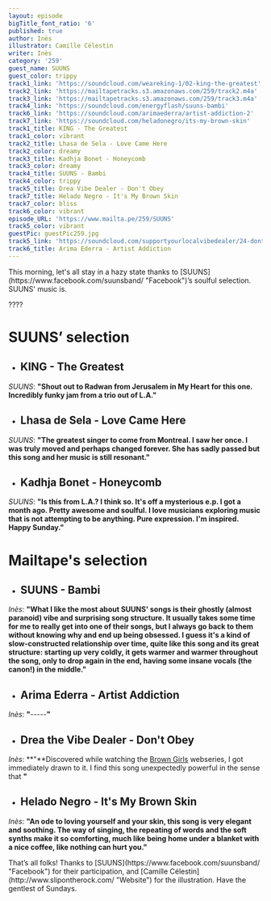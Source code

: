 ```yaml
---
layout: episode
bigTitle_font_ratio: '6'
published: true
author: Inès
illustrator: Camille Célestin
writer: Inès
category: '259'
guest_name: SUUNS
guest_color: trippy
track1_link: 'https://soundcloud.com/weareking-1/02-king-the-greatest'
track2_link: 'https://mailtapetracks.s3.amazonaws.com/259/track2.m4a'
track3_link: 'https://mailtapetracks.s3.amazonaws.com/259/track3.m4a'
track4_link: 'https://soundcloud.com/energyflash/suuns-bambi'
track6_link: 'https://soundcloud.com/arimaederra/artist-addiction-2'
track7_link: 'https://soundcloud.com/heladonegro/its-my-brown-skin'
track1_title: KING - The Greatest
track1_color: vibrant
track2_title: Lhasa de Sela - Love Came Here
track2_color: dreamy
track3_title: Kadhja Bonet - Honeycomb
track3_color: dreamy
track4_title: SUUNS - Bambi
track4_color: trippy
track5_title: Drea Vibe Dealer - Don't Obey
track7_title: Helado Negro - It's My Brown Skin
track7_color: bliss
track6_color: vibrant
episode_URL: 'https://www.mailta.pe/259/SUUNS'
track5_color: vibrant
guestPic: guestPic259.jpg
track5_link: 'https://soundcloud.com/supportyourlocalvibedealer/24-dont-obey'
track6_title: Arima Ederra - Artist Addiction
---
```

<p id="introduction">This morning, let's all stay in a hazy state thanks to [SUUNS](https://www.facebook.com/suunsband/ "Facebook")’s soulful selection. SUUNS' music is.</p>
<p>????</p>


# **SUUNS’ selection**

+ ## KING - The Greatest
_SUUNS_: **"**Shout out to Radwan from Jerusalem in My Heart for this one. Incredibly funky jam from a trio out of L.A.**"**

+ ## Lhasa de Sela - Love Came Here
_SUUNS_: **"**The greatest singer to come from Montreal. I saw her once. I was truly moved and perhaps changed forever. She has sadly passed but this song and her music is still resonant.**"**

+ ## Kadhja Bonet - Honeycomb
_SUUNS_: **"**Is this from L.A.? I think so. It's off a mysterious e.p. I got a month ago. Pretty awesome and soulful. I love musicians exploring music that is not attempting to be anything. Pure expression. I'm inspired. Happy Sunday.**"**



# Mailtape's selection

+ ## SUUNS - Bambi
_Inès_: **"**What I like the most about SUUNS' songs is their ghostly (almost paranoid) vibe and surprising song structure. It usually takes some time for me to really get into one of their songs, but I always go back to them without knowing why and end up being obsessed. I guess it's a kind of slow-constructed relationship over time, quite like this song and its great structure: starting up very coldly, it gets warmer and warmer throughout the song, only to drop again in the end, having some insane vocals (the canon!) in the middle.**"** 

+ ## Arima Ederra - Artist Addiction
_Inès_: **"**-----**"**

+ ## Drea the Vibe Dealer - Don't Obey
_Inès_: **"**Discovered while watching the [Brown Girls](http://www.browngirlswebseries.com/episodes/) webseries, I got immediately drawn to it. I find this song unexpectedly powerful in the sense that  **"**

+ ## Helado Negro - It's My Brown Skin
_Inès_: **"**An ode to loving yourself and your skin, this song is very elegant and soothing. The way of singing, the repeating of words and the soft synths make it so comforting, much like being home under a blanket with a nice coffee, like nothing can hurt you.**"**


<p id="outroduction">That’s all folks! Thanks to [SUUNS](https://www.facebook.com/suunsband/ "Facebook") for their participation, and [Camille Célestin](http://www.slipontherock.com/ "Website") for the illustration. Have the gentlest of Sundays. </p>
